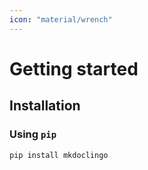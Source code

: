 ```yaml
---
icon: "material/wrench"
---
```


# Getting started

## Installation

### Using `pip`

```console
pip install mkdoclingo
```

